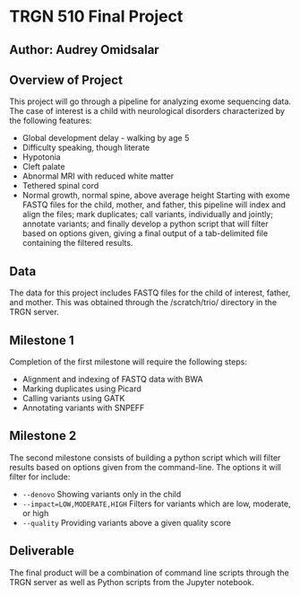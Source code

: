 # TRGN 510 Final Project
## Author: Audrey Omidsalar
## Overview of Project
This project will go through a pipeline for analyzing exome sequencing data. The case of interest is a child with neurological disorders characterized by the following features:
* Global development delay - walking by age 5
* Difficulty speaking, though literate
* Hypotonia
* Cleft palate
* Abnormal MRI with reduced white matter
* Tethered spinal cord
* Normal growth, normal spine, above average height
Starting with exome FASTQ files for the child, mother, and father, this pipeline will index and align the files; mark duplicates; call variants, individually and jointly; annotate variants; and finally develop a python script that will filter based on options given, giving a final output of a tab-delimited file containing the filtered results.
## Data
The data for this project includes FASTQ files for the child of interest, father, and mother. This was obtained through the /scratch/trio/ directory in the TRGN server.
## Milestone 1
Completion of the first milestone will require the following steps:
* Alignment and indexing of FASTQ data with BWA
* Marking duplicates using Picard
* Calling variants using GATK
* Annotating variants with SNPEFF
## Milestone 2
The second milestone consists of building a python script which will filter results based on options given from the command-line. The options it will filter for include:
* `--denovo` Showing variants only in the child
* `--impact=LOW,MODERATE,HIGH` Filters for variants which are low, moderate, or high
* `--quality` Providing variants above a given quality score
## Deliverable 
The final product will be a combination of command line scripts through the TRGN server as well as Python scripts from the Jupyter notebook.
